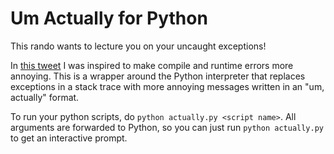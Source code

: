 # Um Actually for Python
This rando wants to lecture you on your uncaught exceptions!

In [this tweet][] I was inspired to make compile and runtime errors more annoying.
This is a wrapper around the Python interpreter that replaces exceptions in a stack
trace with more annoying messages written in an "um, actually" format.

[this tweet]: https://twitter.com/porglezomp/status/691748485700395009

To run your python scripts, do `python actually.py <script name>`.
All arguments are forwarded to Python, so you can just run `python actually.py` to get
an interactive prompt.
